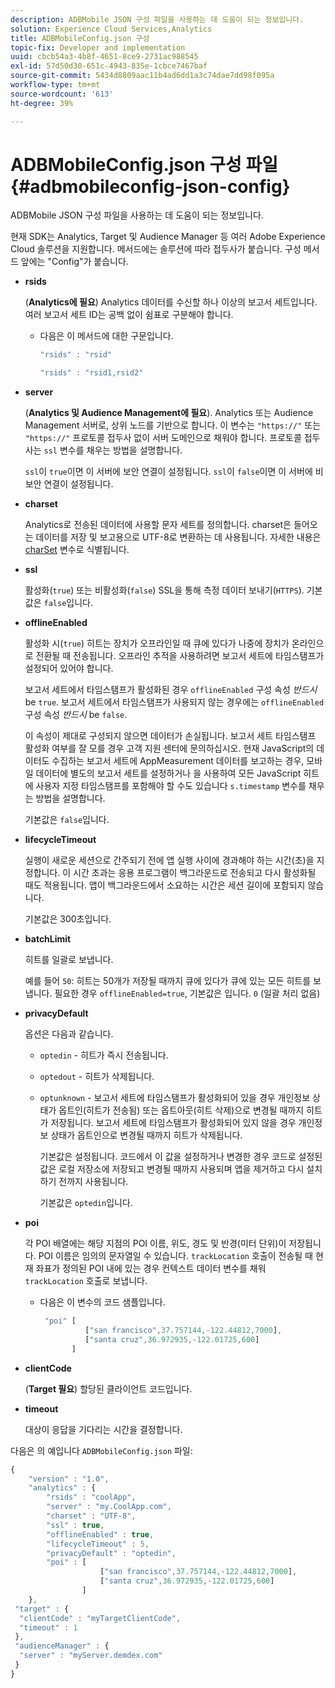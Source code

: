 ```yaml
---
description: ADBMobile JSON 구성 파일을 사용하는 데 도움이 되는 정보입니다.
solution: Experience Cloud Services,Analytics
title: ADBMobileConfig.json 구성
topic-fix: Developer and implementation
uuid: cbcb54a3-4b8f-4651-8ce9-2731ac988545
exl-id: 57d50d30-651c-4943-835e-1cbce7467baf
source-git-commit: 5434d8809aac11b4ad6dd1a3c74dae7dd98f095a
workflow-type: tm+mt
source-wordcount: '613'
ht-degree: 39%

---
```


# ADBMobileConfig.json 구성 파일 {#adbmobileconfig-json-config}

ADBMobile JSON 구성 파일을 사용하는 데 도움이 되는 정보입니다.

현재 SDK는 Analytics, Target 및 Audience Manager 등 여러 Adobe Experience Cloud 솔루션을 지원합니다. 메서드에는 솔루션에 따라 접두사가 붙습니다. 구성 메서드 앞에는 &quot;Config&quot;가 붙습니다.

* **rsids**

   (**Analytics에 필요**) Analytics 데이터를 수신할 하나 이상의 보고서 세트입니다. 여러 보고서 세트 ID는 공백 없이 쉼표로 구분해야 합니다.

   * 다음은 이 메서드에 대한 구문입니다.

      ```js
      "rsids" : "rsid"
      ```

      ```js
      "rsids" : "rsid1,rsid2"
      ```

* **server**

   (**Analytics 및 Audience Management에 필요**). Analytics 또는 Audience Management 서버로, 상위 노드를 기반으로 합니다. 이 변수는 `"https://"` 또는 `"https://"` 프로토콜 접두사 없이 서버 도메인으로 채워야 합니다. 프로토콜 접두사는 `ssl` 변수를 채우는 방법을 설명합니다.

   `ssl`이 `true`이면 이 서버에 보안 연결이 설정됩니다. `ssl`이 `false`이면 이 서버에 비보안 연결이 설정됩니다.

* **charset**

   Analytics로 전송된 데이터에 사용할 문자 세트를 정의합니다. charset은 들어오는 데이터를 저장 및 보고용으로 UTF-8로 변환하는 데 사용됩니다. 자세한 내용은 [charSet](https://experienceleague.adobe.com/docs/analytics/implementation/vars/config-vars/charset.html) 변수로 식별됩니다.

* **ssl**

   활성화(`true`) 또는 비활성화(`false`) SSL을 통해 측정 데이터 보내기(`HTTPS`). 기본값은 `false`입니다.

* **offlineEnabled**

   활성화 시(`true`) 히트는 장치가 오프라인일 때 큐에 있다가 나중에 장치가 온라인으로 전환될 때 전송됩니다. 오프라인 추적을 사용하려면 보고서 세트에 타임스탬프가 설정되어 있어야 합니다.

   보고서 세트에서 타임스탬프가 활성화된 경우 `offlineEnabled` 구성 속성 *반드시* be `true`. 보고서 세트에서 타임스탬프가 사용되지 않는 경우에는 `offlineEnabled` 구성 속성 *반드시* be `false`.

   이 속성이 제대로 구성되지 않으면 데이터가 손실됩니다. 보고서 세트 타임스탬프 활성화 여부를 잘 모를 경우 고객 지원 센터에 문의하십시오. 현재 JavaScript의 데이터도 수집하는 보고서 세트에 AppMeasurement 데이터를 보고하는 경우, 모바일 데이터에 별도의 보고서 세트를 설정하거나 을 사용하여 모든 JavaScript 히트에 사용자 지정 타임스탬프를 포함해야 할 수도 있습니다 `s.timestamp` 변수를 채우는 방법을 설명합니다.

   기본값은 `false`입니다.

* **lifecycleTimeout**

   실행이 새로운 세션으로 간주되기 전에 앱 실행 사이에 경과해야 하는 시간(초)을 지정합니다. 이 시간 초과는 응용 프로그램이 백그라운드로 전송되고 다시 활성화될 때도 적용됩니다. 앱이 백그라운드에서 소요하는 시간은 세션 길이에 포함되지 않습니다.

   기본값은 300초입니다.

* **batchLimit**

   히트를 일괄로 보냅니다.

   예를 들어 `50`: 히트는 50개가 저장될 때까지 큐에 있다가 큐에 있는 모든 히트를 보냅니다. 필요한 경우 `offlineEnabled=true`, 기본값은 입니다. `0` (일괄 처리 없음)

* **privacyDefault**

   옵션은 다음과 같습니다.

   * `optedin` - 히트가 즉시 전송됩니다.
   * `optedout` - 히트가 삭제됩니다.
   * `optunknown` - 보고서 세트에 타임스탬프가 활성화되어 있을 경우 개인정보 상태가 옵트인(히트가 전송됨) 또는 옵트아웃(히트 삭제)으로 변경될 때까지 히트가 저장됩니다. 보고서 세트에 타임스탬프가 활성화되어 있지 않을 경우 개인정보 상태가 옵트인으로 변경될 때까지 히트가 삭제됩니다.

      기본값은 설정됩니다. 코드에서 이 값을 설정하거나 변경한 경우 코드로 설정된 값은 로컬 저장소에 저장되고 변경될 때까지 사용되며 앱을 제거하고 다시 설치하기 전까지 사용됩니다.

      기본값은 `optedin`입니다.

* **poi**

   각 POI 배열에는 해당 지점의 POI 이름, 위도, 경도 및 반경(미터 단위)이 저장됩니다. POI 이름은 임의의 문자열일 수 있습니다. `trackLocation` 호출이 전송될 때 현재 좌표가 정의된 POI 내에 있는 경우 컨텍스트 데이터 변수를 채워 `trackLocation` 호출로 보냅니다.

   * 다음은 이 변수의 코드 샘플입니다.

      ```js
       "poi" [ 
                ["san francisco",37.757144,-122.44812,7000], 
                ["santa cruz",36.972935,-122.01725,600] 
             ]
      ```

* **clientCode**

   (**Target 필요**) 할당된 클라이언트 코드입니다.

* **timeout**

   대상이 응답을 기다리는 시간을 결정합니다.

다음은 의 예입니다 `ADBMobileConfig.json` 파일:

```js
{ 
    "version" : "1.0",
    "analytics" : {
        "rsids" : "coolApp",
        "server" : "my.CoolApp.com",
        "charset" : "UTF-8",
        "ssl" : true,
        "offlineEnabled" : true,
        "lifecycleTimeout" : 5,
        "privacyDefault" : "optedin",
        "poi" : [ 
                    ["san francisco",37.757144,-122.44812,7000],
                    ["santa cruz",36.972935,-122.01725,600]
                ]
    },
 "target" : {
  "clientCode" : "myTargetClientCode",
  "timeout" : 1
 },
 "audienceManager" : {
  "server" : "myServer.demdex.com"
 }
}
```
